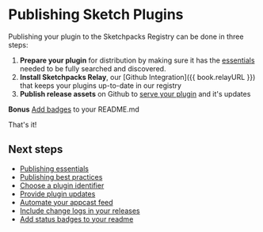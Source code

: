 # Publishing Sketch Plugins

Publishing your plugin to the Sketchpacks Registry can be done in three steps:

1. **Prepare your plugin** for distribution by making sure it has the [essentials](./publishing/essentials.md) needed to be fully searched and discovered.
2. **Install Sketchpacks Relay**, our [Github Integration]({{ book.relayURL }}) that keeps your plugins up-to-date in our registry
3. **Publish release assets** on Github to [serve your plugin](./publishing/releases.md) and it's updates

**Bonus** [Add badges](./publishing/badges.md) to your README.md

That's it!

## Next steps

* [Publishing essentials](./publishing/essentials.md)
* [Publishing best practices](./publishing/best-practices.md)
* [Choose a plugin identifier](./publishing/identifiers.md)
* [Provide plugin updates](./publishing/providing-plugin-updates.md)
* [Automate your appcast feed](./publishing/appcast.md)
* [Include change logs in your releases](./publishing/releases.md)
* [Add status badges to your readme](./publishing/badges.md)
